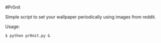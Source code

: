 #Pr0nit

Simple script to set your wallpaper periodically using images from 
reddit. 

Usage:

    $ python pr0nit.py &
